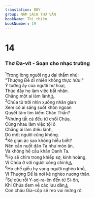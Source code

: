 ```yaml
---
translation: BDY
group: NĂM SÁCH THƠ VĂN
bookName: Thi thiên 
bookNumber: 19
---
```


<div class="title"><h1>14</h1><h3>Thơ Đa-vít - Soạn cho nhạc trưởng</h3></div>
<span class="verse thi_14_1"><sup>1</sup>Trong lòng người ngu dại thầm nhủ:<br/>&#34;Thượng Đế dĩ nhiên không thực hữu!&#34;<br/>Ý tưởng ấy của người hư hoại,<br/>Thúc đẩy họ làm việc bất nhân.<br/>Chẳng một ai làm lành<a href="#" data-toggle="tooltip" data-placement="bottom" title="Nt làm những việc ghen ghét">⚓</a>.<br/></span>
<span class="verse thi_14_2"><sup>2</sup>Chúa từ trời nhìn xuống nhân gian<br/>Xem có ai sáng suốt khôn ngoan<br/>Quyết tâm tìm kiếm Chân Thần?<br/></span>
<span class="verse thi_14_3"><sup>3</sup>Nhưng tất cả đều từ chối Chúa,<br/>Cùng nhau làm việc tội ô<br/>Chẳng ai làm điều lành,<br/>Dù một người cũng không.<br/></span>
<span class="verse thi_14_4"><sup>4</sup>Kẻ gian ác sao không hiểu biết?<br/>Nên cắn nuốt dân Ta như món ăn,<br/>Và không hề cầu khẩn Danh Ta.<br/></span>
<span class="verse thi_14_5"><sup>5</sup>Họ sẽ chìm trong khiếp sợ, kinh hoàng,<br/>Vì Chúa ở với người công chính<a href="#" data-toggle="tooltip" data-placement="bottom" title="Nt thế hệ công chính">⚓</a><br/></span>
<span class="verse thi_14_6"><sup>6</sup>Họ chế giễu hy vọng người nghèo khổ,<br/>Vì Thượng Đế là nơi kẻ nghèo nương thân.<br/></span>
<span class="verse thi_14_7"><sup>7</sup>Sự cứu rỗi Y-sơ-ra-ên đến từ Si-ôn,<br/>Khi Chúa đem về các lưu dân<a href="#" data-toggle="tooltip" data-placement="bottom" title="dân bị đi đày do địch quân">⚓</a><br/>Con cháu Gia-cốp sẽ reo vui mừng rỡ.</span>
